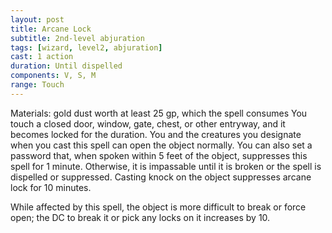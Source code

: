 ```yaml
---
layout: post
title: Arcane Lock
subtitle: 2nd-level abjuration
tags: [wizard, level2, abjuration]
cast: 1 action
duration: Until dispelled
components: V, S, M
range: Touch
---
```

Materials: gold dust worth at least 25 gp, which the spell consumes
You touch a closed door, window, gate, chest, or other entryway, and it becomes locked for the duration. You and the creatures you designate when you cast this spell can open the object normally. You can also set a password that, when spoken within 5 feet of the object, suppresses this spell for 1 minute. Otherwise, it is impassable until it is broken or the spell is dispelled or suppressed. Casting knock on the object suppresses arcane lock for 10 minutes.

While affected by this spell, the object is more difficult to break or force open; the DC to break it or pick any locks on it increases by 10.